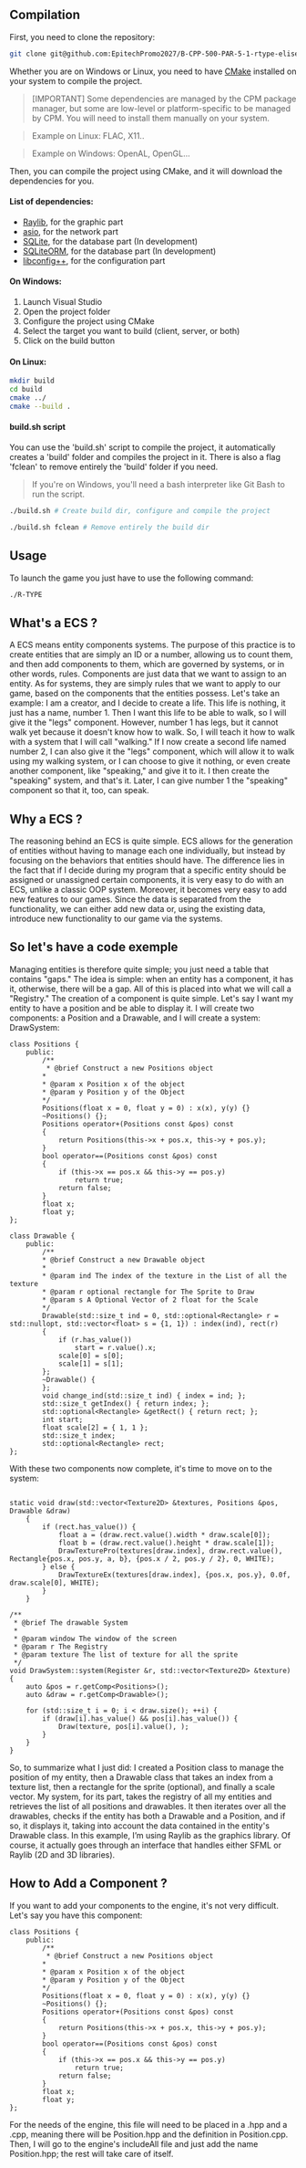 ## Compilation

First, you need to clone the repository:
```bash
git clone git@github.com:EpitechPromo2027/B-CPP-500-PAR-5-1-rtype-elise.pipet.git R-Type
```

Whether you are on Windows or Linux, you need to have [CMake](https://cmake.org/) installed on your system to compile the project.

> [IMPORTANT]
> Some dependencies are managed by the CPM package manager, but some are low-level or platform-specific to be managed by CPM. You will need to install them manually on your system.

> Example on Linux: FLAC, X11..

> Example on Windows: OpenAL, OpenGL...

Then, you can compile the project using CMake, and it will download the dependencies for you.

#### List of dependencies:
- [Raylib](https://www.raylib.com/), for the graphic part
- [asio](https://think-async.com/Asio/), for the network part
- [SQLite](https://www.sqlite.org/index.html), for the database part (In development)
- [SQLiteORM](https://github.com/fnc12/sqlite_orm), for the database part (In development)
- [libconfig++](https://hyperrealm.github.io/libconfig/), for the configuration part

#### On Windows:
1. Launch Visual Studio
2. Open the project folder
3. Configure the project using CMake
4. Select the target you want to build (client, server, or both)
5. Click on the build button

#### On Linux:
```bash
mkdir build
cd build
cmake ../
cmake --build .
```

#### build.sh script

You can use the 'build.sh' script to compile the project, it automatically creates a 'build' folder and compiles the project in it. There is also a flag 'fclean' to remove entirely the 'build' folder if you need.
> If you're on Windows, you'll need a bash interpreter like Git Bash to run the script.
```bash	
./build.sh # Create build dir, configure and compile the project

./build.sh fclean # Remove entirely the build dir
```
## Usage
To launch the game you just have to use the following command:
```bash
./R-TYPE
```

## What's a ECS ?
A ECS means entity components systems.
The purpose of this practice is to create entities that are simply an ID or a number, allowing us to count them, and then add components to them, which are governed by systems, or in other words, rules. Components are just data that we want to assign to an entity. As for systems, they are simply rules that we want to apply to our game, based on the components that the entities possess. Let's take an example: I am a creator, and I decide to create a life. This life is nothing, it just has a name, number 1. Then I want this life to be able to walk, so I will give it the "legs" component. However, number 1 has legs, but it cannot walk yet because it doesn't know how to walk. So, I will teach it how to walk with a system that I will call "walking." If I now create a second life named number 2, I can also give it the "legs" component, which will allow it to walk using my walking system, or I can choose to give it nothing, or even create another component, like "speaking," and give it to it. I then create the "speaking" system, and that's it. Later, I can give number 1 the "speaking" component so that it, too, can speak.

## Why a ECS ?
The reasoning behind an ECS is quite simple. ECS allows for the generation of entities without having to manage each one individually, but instead by focusing on the behaviors that entities should have. The difference lies in the fact that if I decide during my program that a specific entity should be assigned or unassigned certain components, it is very easy to do with an ECS, unlike a classic OOP system. Moreover, it becomes very easy to add new features to our games. Since the data is separated from the functionality, we can either add new data or, using the existing data, introduce new functionality to our game via the systems.

## So let's have a code exemple
Managing entities is therefore quite simple; you just need a table that contains "gaps." The idea is simple: when an entity has a component, it has it, otherwise, there will be a gap. All of this is placed into what we will call a "Registry."
The creation of a component is quite simple. Let's say I want my entity to have a position and be able to display it. I will create two components: a Position and a Drawable, and I will create a system: DrawSystem:
```
class Positions {
    public:
        /**
         * @brief Construct a new Positions object
        *
        * @param x Position x of the object
        * @param y Position y of the Object
        */
        Positions(float x = 0, float y = 0) : x(x), y(y) {}
        ~Positions() {};
        Positions operator+(Positions const &pos) const
        {
            return Positions(this->x + pos.x, this->y + pos.y);
        }
        bool operator==(Positions const &pos) const
        {
            if (this->x == pos.x && this->y == pos.y)
                return true;
            return false;
        }
        float x;
        float y;
};

class Drawable {
    public:
        /**
        * @brief Construct a new Drawable object
        *
        * @param ind The index of the texture in the List of all the texture
        * @param r optional rectangle for The Sprite to Draw
        * @param s A Optional Vector of 2 float for the Scale
        */
        Drawable(std::size_t ind = 0, std::optional<Rectangle> r = std::nullopt, std::vector<float> s = {1, 1}) : index(ind), rect(r)
        {
            if (r.has_value())
                start = r.value().x;
            scale[0] = s[0];
            scale[1] = s[1];
        };
        ~Drawable() {
        };
        void change_ind(std::size_t ind) { index = ind; };
        std::size_t getIndex() { return index; };
        std::optional<Rectangle> &getRect() { return rect; };
        int start;
        float scale[2] = { 1, 1 };
        std::size_t index;
        std::optional<Rectangle> rect;
};
```
With these two components now complete, it's time to move on to the system:
```

static void draw(std::vector<Texture2D> &textures, Positions &pos, Drawable &draw)
    {
        if (rect.has_value()) {
            float a = (draw.rect.value().width * draw.scale[0]);
            float b = (draw.rect.value().height * draw.scale[1]);
            DrawTexturePro(textures[draw.index], draw.rect.value(), Rectangle{pos.x, pos.y, a, b}, {pos.x / 2, pos.y / 2}, 0, WHITE);
        } else {
            DrawTextureEx(textures[draw.index], {pos.x, pos.y}, 0.0f, draw.scale[0], WHITE);
        }
    }

/**
 * @brief The drawable System
 * 
 * @param window The window of the screen
 * @param r The Registry
 * @param texture The list of texture for all the sprite
 */
void DrawSystem::system(Register &r, std::vector<Texture2D> &texture)
{
    auto &pos = r.getComp<Positions>();
    auto &draw = r.getComp<Drawable>();

    for (std::size_t i = 0; i < draw.size(); ++i) {
        if (draw[i].has_value() && pos[i].has_value()) {
            Draw(texture, pos[i].value(), );
        }
    }
}
```
So, to summarize what I just did: I created a Position class to manage the position of my entity, then a Drawable class that takes an index from a texture list, then a rectangle for the sprite (optional), and finally a scale vector. My system, for its part, takes the registry of all my entities and retrieves the list of all positions and drawables. It then iterates over all the drawables, checks if the entity has both a Drawable and a Position, and if so, it displays it, taking into account the data contained in the entity's Drawable class. In this example, I’m using Raylib as the graphics library. Of course, it actually goes through an interface that handles either SFML or Raylib (2D and 3D libraries).

## How to Add a Component ?
If you want to add your components to the engine, it's not very difficult. Let's say you have this component:
```
class Positions {
    public:
        /**
         * @brief Construct a new Positions object
        *
        * @param x Position x of the object
        * @param y Position y of the Object
        */
        Positions(float x = 0, float y = 0) : x(x), y(y) {}
        ~Positions() {};
        Positions operator+(Positions const &pos) const
        {
            return Positions(this->x + pos.x, this->y + pos.y);
        }
        bool operator==(Positions const &pos) const
        {
            if (this->x == pos.x && this->y == pos.y)
                return true;
            return false;
        }
        float x;
        float y;
};
```
For the needs of the engine, this file will need to be placed in a .hpp and a .cpp, meaning there will be Position.hpp and the definition in Position.cpp. Then, I will go to the engine's includeAll file and just add the name Position.hpp; the rest will take care of itself.
